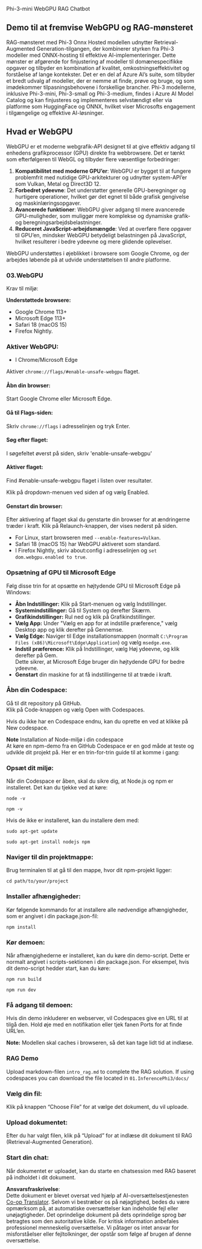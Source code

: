 <!--
CO_OP_TRANSLATOR_METADATA:
{
  "original_hash": "4aac6b8a5dcbbe9a32b47be30340cac2",
  "translation_date": "2025-05-09T05:19:31+00:00",
  "source_file": "code/08.RAG/rag_webgpu_chat/README.md",
  "language_code": "da"
}
-->
Phi-3-mini WebGPU RAG Chatbot

## Demo til at fremvise WebGPU og RAG-mønsteret
RAG-mønsteret med Phi-3 Onnx Hosted modellen udnytter Retrieval-Augmented Generation-tilgangen, der kombinerer styrken fra Phi-3 modeller med ONNX-hosting til effektive AI-implementeringer. Dette mønster er afgørende for finjustering af modeller til domænespecifikke opgaver og tilbyder en kombination af kvalitet, omkostningseffektivitet og forståelse af lange kontekster. Det er en del af Azure AI’s suite, som tilbyder et bredt udvalg af modeller, der er nemme at finde, prøve og bruge, og som imødekommer tilpasningsbehovene i forskellige brancher. Phi-3 modellerne, inklusive Phi-3-mini, Phi-3-small og Phi-3-medium, findes i Azure AI Model Catalog og kan finjusteres og implementeres selvstændigt eller via platforme som HuggingFace og ONNX, hvilket viser Microsofts engagement i tilgængelige og effektive AI-løsninger.

## Hvad er WebGPU
WebGPU er et moderne webgrafik-API designet til at give effektiv adgang til enhedens grafikprocessor (GPU) direkte fra webbrowsere. Det er tænkt som efterfølgeren til WebGL og tilbyder flere væsentlige forbedringer:

1. **Kompatibilitet med moderne GPU’er**: WebGPU er bygget til at fungere problemfrit med nutidige GPU-arkitekturer og udnytter system-API’er som Vulkan, Metal og Direct3D 12.
2. **Forbedret ydeevne**: Det understøtter generelle GPU-beregninger og hurtigere operationer, hvilket gør det egnet til både grafisk gengivelse og maskinlæringsopgaver.
3. **Avancerede funktioner**: WebGPU giver adgang til mere avancerede GPU-muligheder, som muliggør mere komplekse og dynamiske grafik- og beregningsarbejdsbelastninger.
4. **Reduceret JavaScript-arbejdsmængde**: Ved at overføre flere opgaver til GPU’en, mindsker WebGPU betydeligt belastningen på JavaScript, hvilket resulterer i bedre ydeevne og mere glidende oplevelser.

WebGPU understøttes i øjeblikket i browsere som Google Chrome, og der arbejdes løbende på at udvide understøttelsen til andre platforme.

### 03.WebGPU
Krav til miljø:

**Understøttede browsere:**  
- Google Chrome 113+  
- Microsoft Edge 113+  
- Safari 18 (macOS 15)  
- Firefox Nightly.

### Aktiver WebGPU:

- I Chrome/Microsoft Edge

Aktiver `chrome://flags/#enable-unsafe-webgpu` flaget.

#### Åbn din browser:
Start Google Chrome eller Microsoft Edge.

#### Gå til Flags-siden:
Skriv `chrome://flags` i adresselinjen og tryk Enter.

#### Søg efter flaget:
I søgefeltet øverst på siden, skriv 'enable-unsafe-webgpu'

#### Aktiver flaget:
Find #enable-unsafe-webgpu flaget i listen over resultater.

Klik på dropdown-menuen ved siden af og vælg Enabled.

#### Genstart din browser:

Efter aktivering af flaget skal du genstarte din browser for at ændringerne træder i kraft. Klik på Relaunch-knappen, der vises nederst på siden.

- For Linux, start browseren med `--enable-features=Vulkan`.  
- Safari 18 (macOS 15) har WebGPU aktiveret som standard.  
- I Firefox Nightly, skriv about:config i adresselinjen og `set dom.webgpu.enabled to true`.

### Opsætning af GPU til Microsoft Edge

Følg disse trin for at opsætte en højtydende GPU til Microsoft Edge på Windows:

- **Åbn Indstillinger:** Klik på Start-menuen og vælg Indstillinger.  
- **Systemindstillinger:** Gå til System og derefter Skærm.  
- **Grafikindstillinger:** Rul ned og klik på Grafikindstillinger.  
- **Vælg App:** Under "Vælg en app for at indstille præference," vælg Desktop app og klik derefter på Gennemse.  
- **Vælg Edge:** Naviger til Edge installationsmappen (normalt `C:\Program Files (x86)\Microsoft\Edge\Application`) og vælg `msedge.exe`.  
- **Indstil præference:** Klik på Indstillinger, vælg Høj ydeevne, og klik derefter på Gem.  
Dette sikrer, at Microsoft Edge bruger din højtydende GPU for bedre ydeevne.  
- **Genstart** din maskine for at få indstillingerne til at træde i kraft.

### Åbn din Codespace:
Gå til dit repository på GitHub.  
Klik på Code-knappen og vælg Open with Codespaces.

Hvis du ikke har en Codespace endnu, kan du oprette en ved at klikke på New codespace.

**Note** Installation af Node-miljø i din codespace  
At køre en npm-demo fra en GitHub Codespace er en god måde at teste og udvikle dit projekt på. Her er en trin-for-trin guide til at komme i gang:

### Opsæt dit miljø:
Når din Codespace er åben, skal du sikre dig, at Node.js og npm er installeret. Det kan du tjekke ved at køre:  
```
node -v
```  
```
npm -v
```

Hvis de ikke er installeret, kan du installere dem med:  
```
sudo apt-get update
```  
```
sudo apt-get install nodejs npm
```

### Naviger til din projektmappe:
Brug terminalen til at gå til den mappe, hvor dit npm-projekt ligger:  
```
cd path/to/your/project
```

### Installer afhængigheder:
Kør følgende kommando for at installere alle nødvendige afhængigheder, som er angivet i din package.json-fil:  

```
npm install
```

### Kør demoen:
Når afhængighederne er installeret, kan du køre din demo-script. Dette er normalt angivet i scripts-sektionen i din package.json. For eksempel, hvis dit demo-script hedder start, kan du køre:  

```
npm run build
```  
```
npm run dev
```

### Få adgang til demoen:
Hvis din demo inkluderer en webserver, vil Codespaces give en URL til at tilgå den. Hold øje med en notifikation eller tjek fanen Ports for at finde URL’en.

**Note:** Modellen skal caches i browseren, så det kan tage lidt tid at indlæse.

### RAG Demo
Upload markdown-filen `intro_rag.md` to complete the RAG solution. If using codespaces you can download the file located in `01.InferencePhi3/docs/`

### Vælg din fil:
Klik på knappen “Choose File” for at vælge det dokument, du vil uploade.

### Upload dokumentet:
Efter du har valgt filen, klik på “Upload” for at indlæse dit dokument til RAG (Retrieval-Augmented Generation).

### Start din chat:
Når dokumentet er uploadet, kan du starte en chatsession med RAG baseret på indholdet i dit dokument.

**Ansvarsfraskrivelse**:  
Dette dokument er blevet oversat ved hjælp af AI-oversættelsestjenesten [Co-op Translator](https://github.com/Azure/co-op-translator). Selvom vi bestræber os på nøjagtighed, bedes du være opmærksom på, at automatiske oversættelser kan indeholde fejl eller unøjagtigheder. Det oprindelige dokument på dets oprindelige sprog bør betragtes som den autoritative kilde. For kritisk information anbefales professionel menneskelig oversættelse. Vi påtager os intet ansvar for misforståelser eller fejltolkninger, der opstår som følge af brugen af denne oversættelse.